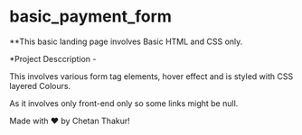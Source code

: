 # basic_payment_form
**This basic landing page involves Basic HTML and CSS only.

*Project Desccription -

This involves various form tag elements, hover effect and is styled with CSS layered Colours.

As it involves only front-end only so some links might be null.

Made with ❤️ by Chetan Thakur!
